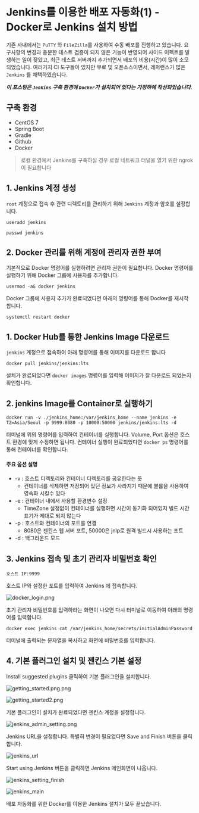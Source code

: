 # Jenkins를 이용한 배포 자동화(1) - Docker로 Jenkins 설치 방법

기존 사내에서는 `PuTTY` 와 `FileZilla`를 사용하여 수동 배포를 진행하고 있습니다. 요구사항의 변경과 충분한 테스트 검증이 되지 않은 기능이 반영되어 사이드 이펙트를 발생하는 일이 잦았고, 최근 테스트
서버까지 추가되면서 배포의 비용(시간)이 많이 소모되었습니다. 여러가지 CI 도구들이 있지만 무료 및 오픈소스이면서, 레퍼런스가 많은 `Jenkins` 를 채택하였습니다.

***이 포스팅은 `Jenkins` 구축 환경에 `Docker`가 설치되어 있다는 가정하에 작성되었습니다.***

## 구축 환경

- CentOS 7
- Spring Boot
- Gradle
- Github
- Docker

> 로컬 환경에서 Jenkins를 구축하실 경우 로컬 네트워크 터널을 열기 위한 ngrok이 필요합니다

## 1. Jenkins 계정 생성

`root` 계정으로 접속 후 관련 디렉토리를 관리하기 위해 `Jenkins` 계정과 암호를 설정합니다.

```
useradd jenkins
```

```
passwd jenkins
```

## 2. Docker 관리를 위해 계정에 관리자 권한 부여

기본적으로 Docker 명령어를 실행하려면 관리자 권한이 필요합니다. Docker 명령어를 실행하기 위해 Docker 그룹에 사용자를 추가합니다.

```
usermod -aG docker jenkins
```

Docker 그룹에 사용자 추가가 완료되었다면 아래의 명령어를 통해 Docker를 재시작 합니다.

```
systemctl restart docker
```

## 1. Docker Hub를 통한 Jenkins Image 다운로드

`jenkins` 계정으로 접속하여 아래 명령어를 통해 이미지를 다운로드 합니다

```
docker pull jenkins/jenkins:lts
```

설치가 완료되었다면 `docker images` 명령어를 입력해 이미지가 잘 다운로드 되었는지 확인합니다.

## 2. jenkins Image를 Container로 실행하기

```
docker run -v ./jenkins_home:/var/jenkins_home --name jenkins -e TZ=Asia/Seoul -p 9999:8080 -p 10000:50000 jenkins/jenkins:lts -d
```

터미널에 위의 명령어를 입력하여 컨테이너를 실행합니다. Volume, Port 옵션은 호스트 환경에 맞게 수정하면 됩니다. 컨테이너 실행이 완료되었다면 `docker ps` 명령어를 통해 컨테이너를 확인합니다.

#### 주요 옵션 설명

- -v : 호스트 디렉토리와 컨테이너 디렉토리를 공유한다는 뜻
    - 컨테이너를 삭제하면 저장되어 있던 정보가 사라지기 때문에 볼륨을 사용하여 영속화 시킬수 있다
- -e : 컨테이너 내에서 사용할 환경변수 설정
    - TimeZone 설정없이 컨테이너를 실행하면 시간이 동기화 되어있지 빌드 시간 표기가 제대로 되지 않는다
- -p :    호스트와 컨테이너의 포트를 연결
    - 8080은 젠킨스 웹 서버 포트, 50000은 jnlp로 원격 빌드시 사용하는 포트
- -d : 백그라운드 모드

## 3. Jenkins 접속 및 초기 관리자 비밀번호 확인

```
호스트 IP:9999
```

호스트 IP와 설정한 포트를 입력하여 Jenkins 에 접속합니다.

![docker_login.png](../images/docker_login.png)

초기 관리자 비밀번호를 입력하라는 화면이 나오면 다시 터미널로 이동하여 아래의 명령어를 입력합니다.

```
docker exec jenkins cat /var/jenkins_home/secrets/initialAdminPassword
```

터미널에 출력되는 문자열을 복사하고 화면에 비밀번호를 입력합니다.

## 4. 기본 플러그인 설치 및 젠킨스 기본 설정

Install suggested plugins 클릭하여 기본 플러그인을 설치합니다.

![getting_started.png.png](../images/getting_started1.png)

![getting_started2.png](../images/getting_started2.png)

기본 플러그인이 설치가 완료되었다면 젠킨스 계정을 설정합니다.

![jenkins_admin_setting.png](../images/jenkins_admin_setting.png)

Jenkins URL을 설정합니다. 특별히 변경이 필요없다면 Save and Finish 버튼을 클릭합니다.

![jenkins_url](../images/jenkins_url.png)

Start using Jenkins 버튼을 클릭하면 Jenkins 메인화면이 나옵니다.

![jenkins_setting_finish](../images/jenkins_setting_finish.png)

![jenkins_main](../images/jenkins_main.png)

배포 자동화를 위한 Docker를 이용한 Jenkins 설치가 모두 끝났습니다.
